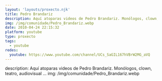 ```yaml
---
layout: 'layouts/proxecto.njk'
title: Pedro Brandariz
description: Aquí atoparas videos de Pedro Brandariz. Monólogos, clown, teatro, audiovisual ...
img: /img/comunidade/Pedro_Brandariz.webp
date: 2010-04-24 22:15:32
platform: youtube
type: proxecto
tags:
  - youtube
redes:
  youtube: https://www.youtube.com/channel/UCs_SaGIL167hVBrW2MG_aVQ
---
```

description: Aquí atoparas videos de Pedro Brandariz. Monólogos, clown, teatro, audiovisual ...
img: /img/comunidade/Pedro_Brandariz.webp
